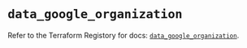 # `data_google_organization`

Refer to the Terraform Registory for docs: [`data_google_organization`](https://registry.terraform.io/providers/hashicorp/google/5.9.0/docs/data-sources/organization).
